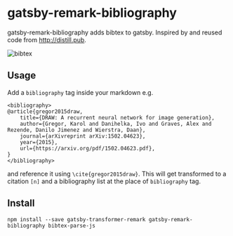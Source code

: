 # gatsby-remark-bibliography

gatsby-remark-bibliography adds bibtex to gatsby. Inspired by and reused code from http://distill.pub.

![bibtex](https://user-images.githubusercontent.com/208803/59069825-539e0f80-88b0-11e9-85cf-060d515c345b.gif)

## Usage

Add a `bibliography` tag inside your markdown e.g.
```
<bibliography>
@article{gregor2015draw,
    title={DRAW: A recurrent neural network for image generation},
    author={Gregor, Karol and Danihelka, Ivo and Graves, Alex and Rezende, Danilo Jimenez and Wierstra, Daan},
    journal={arXivreprint arXiv:1502.04623},
    year={2015},
    url={https://arxiv.org/pdf/1502.04623.pdf},
}
</bibliography>
```

and reference it using `\cite{gregor2015draw}`. This will get transformed to a citation `[n]` and a bibliography list at the place of `bibliography` tag.

## Install

`npm install --save gatsby-transformer-remark gatsby-remark-bibliography bibtex-parse-js`
